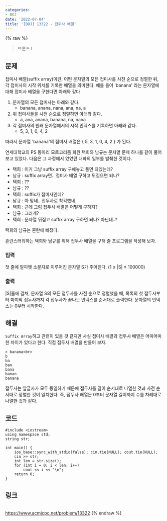 ```yaml
---
categories:
- BOJ
date: '2022-07-04'
title: '[BOJ] 13322 - 접두사 배열'
---
```


{% raw %}
> 브론즈 I<br>

## 문제
접미사 배열(suffix array)이란, 어떤 문자열의 모든 접미사를 사전 순으로 정렬한 뒤, 각 접미사의 시작 위치를 기록한 배열을 의미한다. 예를 들어 'banana' 라는 문자열에 대해 접미사 배열을 구한다면 아래와 같다

1.  문자열의 모든 접미사는 아래와 같다.
    -   banana, anana, nana, ana, na, a
2.  위 접미사들을 사전 순으로 정렬하면 아래와 같다.
    -   a, ana, anana, banana, na, nana
3.  각 접미사의 원래 문자열에서의 시작 인덱스를 기록하면 아래와 같다.
    -   5, 3, 1, 0, 4, 2

따라서 문자열 'banana'의 접미사 배열은 { 5, 3, 1, 0, 4, 2 } 가 된다.

  
연세대학교의 PS 동아리 모르고리즘 회원 택희와 남규는 문자열 문제 하나를 같이 풀어보고 있었다. 다음은 그 과정에서 있었던 대화의 일부를 발췌한 것이다.

-   택희 : 이거 그냥 suffix array 구해놓고 풀면 되겠는데?
-   남규 : suffix array면.. 접미사 배열 구하고 뒤집으면 되나?
-   택희 : ??
-   남규 : ??
-   택희 : suffix가 접미사인데?
-   남규 : 아 맞네.. 접두사로 착각했네.
-   택희 : 근데 그럼 접두사 배열은 어떻게 구하지?
-   남규 : 그러게?
-   택희 : 문자열 뒤집고 suffix array 구하면 되나? 아닌데..?

택희와 남규는 혼란에 빠졌다.

혼란스러워하는 택희와 남규를 위해 접두사 배열을 구해 줄 프로그램을 작성해 보자.

### 입력
첫 줄에 알파벳 소문자로 이루어진 문자열 S가 주어진다. (1 ≤ |S| ≤ 100000)

### 출력
|S|줄에 걸쳐, 문자열 S의 모든 접두사를 사전 순으로 정렬했을 때, 목록의 첫 접두사부터 마지막 접두사까지 각 접두사가 끝나는 인덱스를 순서대로 출력한다. 문자열의 인덱스는 0부터 시작한다.

## 해결
`Suffix Array`하고 관련이 있을 것 같지만 사실 접미사 배열과 접두사 배열은 어마어마한 차이가 있다고 한다. 직접 접두사 배열을 만들어 보자.
```
> banana<br>
b
ba
ban
bana
banan
banana
```
접두사는 앞글자가 모두 동일하기 때문에 접두사를 길이 순서대로 나열한 것과 사전 순서대로 정렬한 것이 일치한다. 즉, 접두사 배열은 0부터 문자열 길이까지 수를 차례대로 나열한 것과 같다.

## 코드
```
#include <iostream>
using namespace std;
string str;

int main() {
	ios_base::sync_with_stdio(false); cin.tie(NULL); cout.tie(NULL);
	cin >> str;
	int len = str.size();
	for (int i = 0; i < len; i++)
		cout << i << "\n";
	return 0;
}
```

## 링크
<br>https://www.acmicpc.net/problem/13322
{% endraw %}